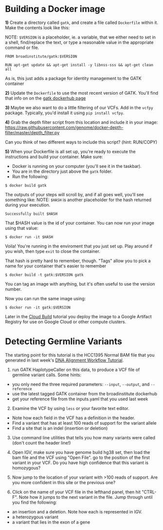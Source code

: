 # Building a Docker image

**1)** Create a directory called `gatk`, and create a file called `Dockerfile` within it. Make the contents look like this:

NOTE: `$VERSION` is a placeholder, ie. a variable, that we either need to set in a shell, find/replace the text, or type a reasonable value in the appropriate command or file.
```
FROM broadinstitute/gatk:$VERSION

RUN apt-get update && apt-get install -y libnss-sss && apt-get clean all
```

As is, this just adds a package for identity management to the GATK container

**2)** Update the `Dockerfile` to use the most recent version of GATK. You'll find that info on on the [gatk dockerhub page](https://hub.docker.com/r/broadinstitute/gatk/)

**3)** Maybe we also want to do a little filtering of our VCFs.  Add in the `vcfpy` package. Typically, you'd install it using `pip install vcfpy`.

**4)** Grab the depth filter script from this location and include it in your image:
https://raw.githubusercontent.com/genome/docker-depth-filter/master/depth_filter.py

Can you think of two different ways to include this script?  (hint: RUN/COPY)

**5)** When your Dockerfile is all set up, you're ready to execute the instructions and build your container.  Make sure:
- Docker is running on your computer (you'll see it in the taskbar).
- You are in the directory just above the `gatk` folder.
- Run the following:
```
$ docker build gatk
```

The outputs of your steps will scroll by, and if all goes well, you'll see something like:
NOTE: `$HASH` is another placeholder for the hash returned during your execution.
```
Successfully built $HASH
```

That $HASH value is the id of your container. You can now run your image using that value:

```
$ docker run -it $HASH
```
Voila! You're running in the enviroment that you just set up.  Play around if you wish, then type `exit` to close the container.

That hash is pretty hard to remember, though. "Tags" allow you to pick a name for your container that's easier to remember

```
$ docker build -t gatk:$VERSION gatk
```
You can tag an image with anything, but it's often useful to use the version number.

Now you can run the same image using:

```
$ docker run -it gatk:$VERSION

```

Later in the [Cloud Build](cloudbuild-docker-tutorial.md) tutorial you deploy the image to a Google Artifact Registry for use on Google Cloud or other compute clusters.

# Detecting Germline Variants

The starting point for this tutorial is the HCC1395 Normal BAM file that you generated in last week's [DNA Alignment Workflow Tutorial](../week_06/bfx_workshop_06_alignment.md).

1) run GATK HaplotypeCaller on this data, to produce a VCF file of germline variant calls.  Some hints:
 - you only need the three required parameters: `--input`, `--output`, and `--reference`
 - use the latest tagged GATK container from the broadinstitute dockerhub
 - get your reference file from the inputs.yaml that you used last week
2) Examine the VCF by using `less` or your favorite text editor.
 - Note how each field in the VCF has a definition in the header.
 - Find a variant that has at least 100 reads of support for the variant allele
 - Find a site that is an indel (insertion or deletion)

3) Use command line utilities that tells you how many variants were called (don't count the header line!)

4) Open IGV, make sure you have genome build hg38 set, then load the bam file and the VCF using "Open File".  go to the position of the first variant in your VCF.  Do you have high confidence that this variant is homozygous?

5) Now jump to the location of your variant with >100 reads of support. Are you more confident in this site or the previous one?

6) Click on the name of your VCF file in the lefthand panel, then hit "CTRL-F".  Note how it jumps to the next variant in the file.  Jump through until you find the following:
 - an insertion and a deletion. Note how each is represented in IGV.
 - a heterozygous variant
 - a variant that lies in the exon of a gene

